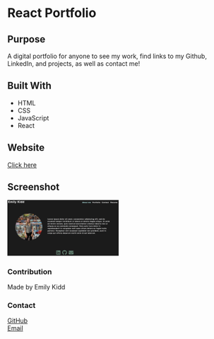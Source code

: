 # React Portfolio

## Purpose

A digital portfolio for anyone to see my work, find links to my Github, LinkedIn, and projects, as well as contact me!

## Built With

- HTML
- CSS
- JavaScript
- React

## Website

[Click here](https://emilykidd3.github.io/react-portfolio)

## Screenshot

<img src="./src/assets/react-portfolio.png" width="50%" heigh="50%">

### Contribution

Made by Emily Kidd

### Contact

[GitHub](github.com/emilykidd3)  
[Email](mailto:e.kidd61@yahoo.com)

